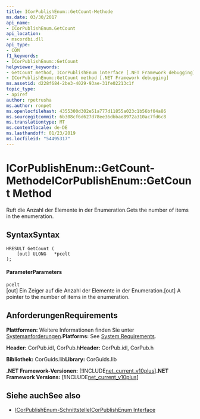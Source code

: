 ```yaml
---
title: ICorPublishEnum::GetCount-Methode
ms.date: 03/30/2017
api_name:
- ICorPublishEnum.GetCount
api_location:
- mscordbi.dll
api_type:
- COM
f1_keywords:
- ICorPublishEnum::GetCount
helpviewer_keywords:
- GetCount method, ICorPublishEnum interface [.NET Framework debugging]
- ICorPublishEnum::GetCount method [.NET Framework debugging]
ms.assetid: d228f684-2be3-4029-93ae-31fe02213c1f
topic_type:
- apiref
author: rpetrusha
ms.author: ronpet
ms.openlocfilehash: 4355300d302e51a777d11855a023c1b56bf04a86
ms.sourcegitcommit: 6b308cf6d627d78ee36dbbae8972a310ac7fd6c8
ms.translationtype: MT
ms.contentlocale: de-DE
ms.lasthandoff: 01/23/2019
ms.locfileid: "54495317"
---
```

# <a name="icorpublishenumgetcount-method"></a><span data-ttu-id="3a88d-102">ICorPublishEnum::GetCount-Methode</span><span class="sxs-lookup"><span data-stu-id="3a88d-102">ICorPublishEnum::GetCount Method</span></span>
<span data-ttu-id="3a88d-103">Ruft die Anzahl der Elemente in der Enumeration.</span><span class="sxs-lookup"><span data-stu-id="3a88d-103">Gets the number of items in the enumeration.</span></span>  
  
## <a name="syntax"></a><span data-ttu-id="3a88d-104">Syntax</span><span class="sxs-lookup"><span data-stu-id="3a88d-104">Syntax</span></span>  
  
```  
HRESULT GetCount (  
    [out] ULONG   *pcelt  
);  
```  
  
#### <a name="parameters"></a><span data-ttu-id="3a88d-105">Parameter</span><span class="sxs-lookup"><span data-stu-id="3a88d-105">Parameters</span></span>  
 `pcelt`  
 <span data-ttu-id="3a88d-106">[out] Ein Zeiger auf die Anzahl der Elemente in der Enumeration.</span><span class="sxs-lookup"><span data-stu-id="3a88d-106">[out] A pointer to the number of items in the enumeration.</span></span>  
  
## <a name="requirements"></a><span data-ttu-id="3a88d-107">Anforderungen</span><span class="sxs-lookup"><span data-stu-id="3a88d-107">Requirements</span></span>  
 <span data-ttu-id="3a88d-108">**Plattformen:** Weitere Informationen finden Sie unter [Systemanforderungen](../../../../docs/framework/get-started/system-requirements.md).</span><span class="sxs-lookup"><span data-stu-id="3a88d-108">**Platforms:** See [System Requirements](../../../../docs/framework/get-started/system-requirements.md).</span></span>  
  
 <span data-ttu-id="3a88d-109">**Header:** CorPub.idl, CorPub.h</span><span class="sxs-lookup"><span data-stu-id="3a88d-109">**Header:** CorPub.idl, CorPub.h</span></span>  
  
 <span data-ttu-id="3a88d-110">**Bibliothek:** CorGuids.lib</span><span class="sxs-lookup"><span data-stu-id="3a88d-110">**Library:** CorGuids.lib</span></span>  
  
 <span data-ttu-id="3a88d-111">**.NET Framework-Versionen:** [!INCLUDE[net_current_v10plus](../../../../includes/net-current-v10plus-md.md)]</span><span class="sxs-lookup"><span data-stu-id="3a88d-111">**.NET Framework Versions:** [!INCLUDE[net_current_v10plus](../../../../includes/net-current-v10plus-md.md)]</span></span>  
  
## <a name="see-also"></a><span data-ttu-id="3a88d-112">Siehe auch</span><span class="sxs-lookup"><span data-stu-id="3a88d-112">See also</span></span>
- [<span data-ttu-id="3a88d-113">ICorPublishEnum-Schnittstelle</span><span class="sxs-lookup"><span data-stu-id="3a88d-113">ICorPublishEnum Interface</span></span>](../../../../docs/framework/unmanaged-api/debugging/icorpublishenum-interface.md)
